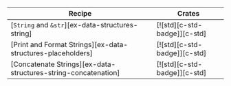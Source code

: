 | Recipe | Crates |
|---|---|
| [`String` and `&str`][ex-data-structures-string] | [![std][c-std-badge]][c-std] |
| [Print and Format Strings][ex-data-structures-placeholders] | [![std][c-std-badge]][c-std] |
| [Concatenate Strings][ex-data-structures-string-concatenation] | [![std][c-std-badge]][c-std] |
